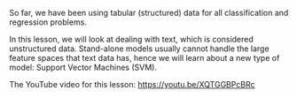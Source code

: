So far, we have been using tabular (structured) data for all classification and regression problems.

In this lesson, we will look at dealing with text, which is considered unstructured data. Stand-alone models usually cannot handle the large feature spaces that text data has, hence we will learn about a new type of model: Support Vector Machines (SVM). 

The YouTube video for this lesson: https://youtu.be/XQTGGBPcBRc